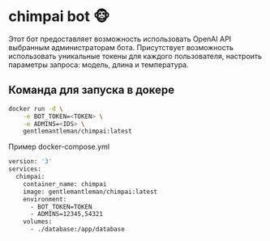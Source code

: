 # chimpai bot 🐵

Этот бот предоставляет возможность использовать OpenAI API выбранным администраторам бота.
Присутствует возможность использовать уникальные токены для каждого пользователя, настроить параметры запроса: модель, длина и температура.

## Команда для запуска в докере

```bash
docker run -d \
    -e BOT_TOKEN=<TOKEN> \
    -e ADMINS=<IDS> \
    gentlemantleman/chimpai:latest
```

Пример docker-compose.yml

```bash
version: '3'
services:
  chimpai:
    container_name: chimpai
    image: gentlemantleman/chimpai:latest
    environment:
      - BOT_TOKEN=TOKEN
      - ADMINS=12345,54321
    volumes:
      - ./database:/app/database
